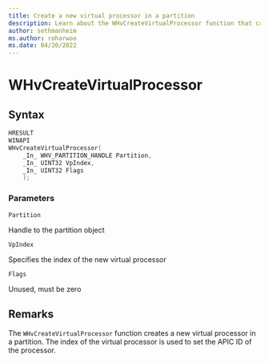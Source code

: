 ```yaml
---
title: Create a new virtual processor in a partition
description: Learn about the WHvCreateVirtualProcessor function that creates a new virtual processor in a partition.
author: sethmanheim
ms.author: roharwoo
ms.date: 04/20/2022
---
```


# WHvCreateVirtualProcessor

## Syntax

```C
HRESULT
WINAPI
WHvCreateVirtualProcessor(
    _In_ WHV_PARTITION_HANDLE Partition,
    _In_ UINT32 VpIndex,
    _In_ UINT32 Flags
    );
```

### Parameters

`Partition`

Handle to the partition object

`VpIndex`

 Specifies the index of the new virtual processor

`Flags`

Unused, must be zero
  

## Remarks

The `WHvCreateVirtualProcessor` function creates a new virtual processor in a partition. The index of the virtual processor is used to set the APIC ID of the processor. 
